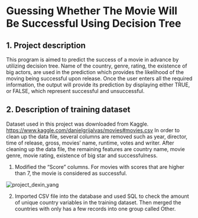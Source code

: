 # Guessing Whether The Movie Will Be Successful Using Decision Tree

## 1. Project description
This program is aimed to predict the success of a movie in advance by utilizing decision tree.
Name of the country, genre, rating, the existence of big actors, are used in the prediction
which provides the likelihood of the moving being successful upon release. Once the user
enters all the required information, the output will provide its prediction by displaying
either TRUE, or FALSE, which represent successful and unsuccessful.

## 2. Description of training dataset
Dataset used in this project was downloaded from Kaggle.
https://www.kaggle.com/danielgrijalvas/movies#movies.csv
In order to clean up the data file, several columns are removed such as year, director, time
of release, gross, movies’ name, runtime, votes and writer. After cleaning up the data file,
the remaining features are country name, movie genre, movie rating, existence of big star
and successfulness.

1) Modified the “Score” columns. For movies with scores that are higher than 7, the movie
is considered as successful.

![project_dexin_yang](https://user-images.githubusercontent.com/18043807/53993074-39069f80-40e3-11e9-911b-9be7058ca78f.jpeg)

2) Imported CSV file into the database and used SQL to check the amount of unique
country variables in the training dataset. Then merged the countries with only has a few
records into one group called Other.
